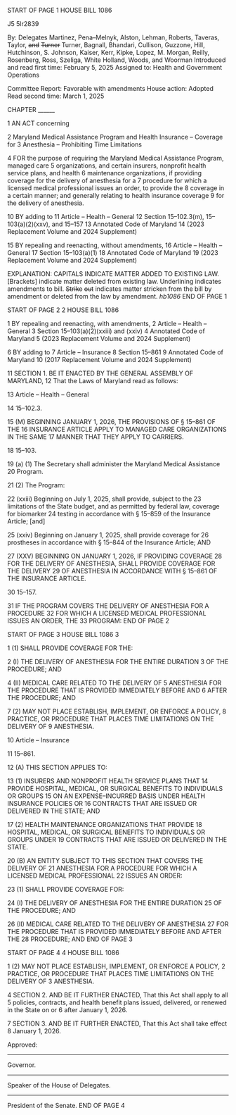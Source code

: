 START OF PAGE 1
HOUSE BILL 1086

J5 5lr2839

By: Delegates Martinez, Pena–Melnyk, Alston, Lehman, Roberts, Taveras, Taylor,
~~and~~ ~~Turner~~ Turner, Bagnall, Bhandari, Cullison, Guzzone, Hill,
Hutchinson, S. Johnson, Kaiser, Kerr, Kipke, Lopez, M. Morgan, Reilly,
Rosenberg, Ross, Szeliga, White Holland, Woods, and Woorman
Introduced and read first time: February 5, 2025
Assigned to: Health and Government Operations

Committee Report: Favorable with amendments
House action: Adopted
Read second time: March 1, 2025

CHAPTER ______

1 AN ACT concerning

2 Maryland Medical Assistance Program and Health Insurance – Coverage for
3 Anesthesia – Prohibiting Time Limitations

4 FOR the purpose of requiring the Maryland Medical Assistance Program, managed care
5 organizations, and certain insurers, nonprofit health service plans, and health
6 maintenance organizations, if providing coverage for the delivery of anesthesia for a
7 procedure for which a licensed medical professional issues an order, to provide the
8 coverage in a certain manner; and generally relating to health insurance coverage
9 for the delivery of anesthesia.

10 BY adding to
11 Article – Health – General
12 Section 15–102.3(m), 15–103(a)(2)(xxv), and 15–157
13 Annotated Code of Maryland
14 (2023 Replacement Volume and 2024 Supplement)

15 BY repealing and reenacting, without amendments,
16 Article – Health – General
17 Section 15–103(a)(1)
18 Annotated Code of Maryland
19 (2023 Replacement Volume and 2024 Supplement)

EXPLANATION: CAPITALS INDICATE MATTER ADDED TO EXISTING LAW.
[Brackets] indicate matter deleted from existing law.
Underlining indicates amendments to bill.
~~Strike~~ ~~out~~ indicates matter stricken from the bill by amendment or deleted from the law by
amendment. *hb1086*
END OF PAGE 1

START OF PAGE 2
2 HOUSE BILL 1086

1 BY repealing and reenacting, with amendments,
2 Article – Health – General
3 Section 15–103(a)(2)(xxiii) and (xxiv)
4 Annotated Code of Maryland
5 (2023 Replacement Volume and 2024 Supplement)

6 BY adding to
7 Article – Insurance
8 Section 15–861
9 Annotated Code of Maryland
10 (2017 Replacement Volume and 2024 Supplement)

11 SECTION 1. BE IT ENACTED BY THE GENERAL ASSEMBLY OF MARYLAND,
12 That the Laws of Maryland read as follows:

13 Article – Health – General

14 15–102.3.

15 (M) BEGINNING JANUARY 1, 2026, THE PROVISIONS OF § 15–861 OF THE
16 INSURANCE ARTICLE APPLY TO MANAGED CARE ORGANIZATIONS IN THE SAME
17 MANNER THAT THEY APPLY TO CARRIERS.

18 15–103.

19 (a) (1) The Secretary shall administer the Maryland Medical Assistance
20 Program.

21 (2) The Program:

22 (xxiii) Beginning on July 1, 2025, shall provide, subject to the
23 limitations of the State budget, and as permitted by federal law, coverage for biomarker
24 testing in accordance with § 15–859 of the Insurance Article; [and]

25 (xxiv) Beginning on January 1, 2025, shall provide coverage for
26 prostheses in accordance with § 15–844 of the Insurance Article; AND

27 (XXV) BEGINNING ON JANUARY 1, 2026, IF PROVIDING COVERAGE
28 FOR THE DELIVERY OF ANESTHESIA, SHALL PROVIDE COVERAGE FOR THE DELIVERY
29 OF ANESTHESIA IN ACCORDANCE WITH § 15–861 OF THE INSURANCE ARTICLE.

30 15–157.

31 IF THE PROGRAM COVERS THE DELIVERY OF ANESTHESIA FOR A PROCEDURE
32 FOR WHICH A LICENSED MEDICAL PROFESSIONAL ISSUES AN ORDER, THE
33 PROGRAM:
END OF PAGE 2

START OF PAGE 3
HOUSE BILL 1086 3

1 (1) SHALL PROVIDE COVERAGE FOR THE:

2 (I) THE DELIVERY OF ANESTHESIA FOR THE ENTIRE DURATION
3 OF THE PROCEDURE; AND

4 (II) MEDICAL CARE RELATED TO THE DELIVERY OF
5 ANESTHESIA FOR THE PROCEDURE THAT IS PROVIDED IMMEDIATELY BEFORE AND
6 AFTER THE PROCEDURE; AND

7 (2) MAY NOT PLACE ESTABLISH, IMPLEMENT, OR ENFORCE A POLICY,
8 PRACTICE, OR PROCEDURE THAT PLACES TIME LIMITATIONS ON THE DELIVERY OF
9 ANESTHESIA.

10 Article – Insurance

11 15–861.

12 (A) THIS SECTION APPLIES TO:

13 (1) INSURERS AND NONPROFIT HEALTH SERVICE PLANS THAT
14 PROVIDE HOSPITAL, MEDICAL, OR SURGICAL BENEFITS TO INDIVIDUALS OR GROUPS
15 ON AN EXPENSE–INCURRED BASIS UNDER HEALTH INSURANCE POLICIES OR
16 CONTRACTS THAT ARE ISSUED OR DELIVERED IN THE STATE; AND

17 (2) HEALTH MAINTENANCE ORGANIZATIONS THAT PROVIDE
18 HOSPITAL, MEDICAL, OR SURGICAL BENEFITS TO INDIVIDUALS OR GROUPS UNDER
19 CONTRACTS THAT ARE ISSUED OR DELIVERED IN THE STATE.

20 (B) AN ENTITY SUBJECT TO THIS SECTION THAT COVERS THE DELIVERY OF
21 ANESTHESIA FOR A PROCEDURE FOR WHICH A LICENSED MEDICAL PROFESSIONAL
22 ISSUES AN ORDER:

23 (1) SHALL PROVIDE COVERAGE FOR:

24 (I) THE DELIVERY OF ANESTHESIA FOR THE ENTIRE DURATION
25 OF THE PROCEDURE; AND

26 (II) MEDICAL CARE RELATED TO THE DELIVERY OF ANESTHESIA
27 FOR THE PROCEDURE THAT IS PROVIDED IMMEDIATELY BEFORE AND AFTER THE
28 PROCEDURE; AND
END OF PAGE 3

START OF PAGE 4
4 HOUSE BILL 1086

1 (2) MAY NOT PLACE ESTABLISH, IMPLEMENT, OR ENFORCE A POLICY,
2 PRACTICE, OR PROCEDURE THAT PLACES TIME LIMITATIONS ON THE DELIVERY OF
3 ANESTHESIA.

4 SECTION 2. AND BE IT FURTHER ENACTED, That this Act shall apply to all
5 policies, contracts, and health benefit plans issued, delivered, or renewed in the State on or
6 after January 1, 2026.

7 SECTION 3. AND BE IT FURTHER ENACTED, That this Act shall take effect
8 January 1, 2026.

Approved:

________________________________________________________________________________
Governor.

________________________________________________________________________________
Speaker of the House of Delegates.

________________________________________________________________________________
President of the Senate.
END OF PAGE 4